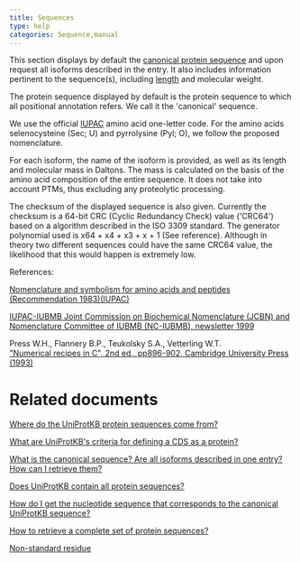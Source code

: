 ```yaml
---
title: Sequences
type: help
categories: Sequence,manual
---
```


This section displays by default the [canonical protein sequence](https://www.uniprot.org/help/canonical_and_isoforms) and upon request all isoforms described in the entry. It also includes information pertinent to the sequence(s), including [length](https://www.uniprot.org/help/sequence_length) and molecular weight.

The protein sequence displayed by default is the protein sequence to which all positional annotation refers. We call it the 'canonical' sequence.

We use the official [IUPAC](http://www.iupac.org/) amino acid one-letter code. For the amino acids selenocysteine (Sec; U) and pyrrolysine (Pyl; O), we follow the proposed nomenclature.

For each isoform, the name of the isoform is provided, as well as its length and molecular mass in Daltons. The mass is calculated on the basis of the amino acid composition of the entire sequence. It does not take into account PTMs, thus excluding any proteolytic processing.

The checksum of the displayed sequence is also given. Currently the checksum is a 64-bit CRC (Cyclic Redundancy Check) value ('CRC64') based on a algorithm described in the ISO 3309 standard. The generator polynomial used is x64 + x4 + x3 + x + 1 (See reference). Although in theory two different sequences could have the same CRC64 value, the likelihood that this would happen is extremely low.

References:

[Nomenclature and symbolism for amino acids and peptides (Recommendation 1983)(IUPAC)](http://www.iupac.org/publications/pac/1984/pdf/5605x0595.pdf)

[IUPAC-IUBMB Joint Commission on Biochemical Nomenclature (JCBN) and Nomenclature Committee of IUBMB (NC-IUBMB), newsletter 1999](http://dx.doi.org/doi:10.1046/j.1432-1327.1999.news99.x)

Press W.H., Flannery B.P., Teukolsky S.A., Vetterling W.T.  
["Numerical recipes in C", 2nd ed., pp896-902, Cambridge University Press (1993)](http://www.nrbook.com/a/bookcpdf.php)

# Related documents

[Where do the UniProtKB protein sequences come from?](https://www.uniprot.org/help/sequence_origin)

[What are UniProtKB's criteria for defining a CDS as a protein?](https://www.uniprot.org/help/cds_protein_definition)

[What is the canonical sequence? Are all isoforms described in one entry? How can I retrieve them?](https://www.uniprot.org/help/canonical_and_isoforms)

[Does UniProtKB contain all protein sequences?](https://www.uniprot.org/help/uniprotkb_coverage)

[How do I get the nucleotide sequence that corresponds to the canonical UniProtKB sequence?](https://www.uniprot.org/help/canonical_nucleotide)

[How to retrieve a complete set of protein sequences?](https://www.uniprot.org/help/retrieve_sets)

[Non-standard residue](https://www.uniprot.org/help/non_std)
